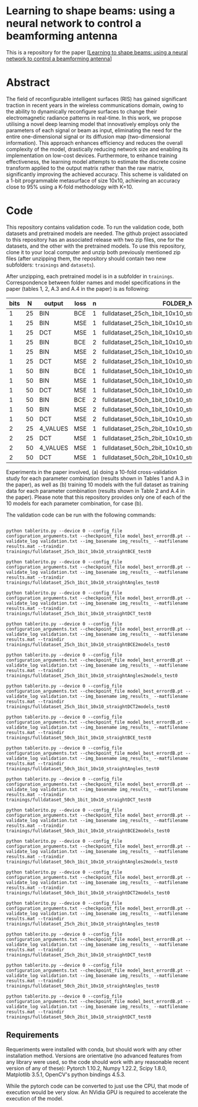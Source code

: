 # Learning to shape beams: using a neural network to control a beamforming antenna

This is a repository for the paper [[Learning to shape beams: using a neural network to control a beamforming antenna](https://doi.org/LINK_PENDING)]

# Abstract

The field of reconfigurable intelligent surfaces (RIS) has gained significant traction in recent years in the wireless communications domain, owing to the ability to dynamically reconfigure surfaces to change their electromagnetic radiance patterns in real-time. In this work, we propose utilising a novel deep learning model that innovatively employs only the parameters of each signal or beam as input, eliminating the need for the entire one-dimensional signal or its diffusion map (two-dimensional information). This approach enhances efficiency and reduces the overall complexity of the model, drastically reducing network size and enabling its implementation on low-cost devices. Furthermore, to enhance training effectiveness, the learning model attempts to estimate the discrete cosine transform applied to the output matrix rather than the raw matrix, significantly improving the achieved accuracy. This scheme is validated on a 1-bit programmable metasurface of size 10x10, achieving an accuracy close to 95\% using a K-fold methodology with K=10.

# Code

This repository contains validation code. To run the validation code, both datasets and pretrained models are needed. The github project associated to this repository has an associated release with two zip files, one for the datasets, and the other with the pretrained models. To use this repository, clone it to your local computer and unzip both previously mentioned zip files (after unzipping them, the repository should contain two new subfolders: `trainings` and `datasets`).

After unzipping, each pretrained model is in a subfolder in `trainings`. Correspondence between folder names and model specifications in the paper (tables 1, 2, A.3 and A.4 in the paper) is as following:

| bits |  N  | output   | loss  |  n  |   FOLDER_NAME                                             |
|------|-----|----------|-------|-----|-----------------------------------------------------------|
|    1 |  25 | BIN      | BCE   |  1  |   fulldataset_25ch_1bit_10x10_straightBCE_test0           |
|    1 |  25 | BIN      | MSE   |  1  |   fulldataset_25ch_1bit_10x10_straightAngles_test0        |
|    1 |  25 | DCT      | MSE   |  1  |   fulldataset_25ch_1bit_10x10_straightDCT_test0           |
|    1 |  25 | BIN      | BCE   |  2  |   fulldataset_25ch_1bit_10x10_straightBCE2models_test0    |
|    1 |  25 | BIN      | MSE   |  2  |   fulldataset_25ch_1bit_10x10_straightAngles2models_test0 |
|    1 |  25 | DCT      | MSE   |  2  |   fulldataset_25ch_1bit_10x10_straightDCT2models_test0    |
|    1 |  50 | BIN      | BCE   |  1  |   fulldataset_50ch_1bit_10x10_straightBCE_test0           |
|    1 |  50 | BIN      | MSE   |  1  |   fulldataset_50ch_1bit_10x10_straightAngles_test0        |
|    1 |  50 | DCT      | MSE   |  1  |   fulldataset_50ch_1bit_10x10_straightDCT_test0           |
|    1 |  50 | BIN      | BCE   |  2  |   fulldataset_50ch_1bit_10x10_straightBCE2models_test0    |
|    1 |  50 | BIN      | MSE   |  2  |   fulldataset_50ch_1bit_10x10_straightAngles2models_test0 |
|    1 |  50 | DCT      | MSE   |  2  |   fulldataset_50ch_1bit_10x10_straightDCT2models_test0    |
|    2 |  25 | 4_VALUES | MSE   |  1  |   fulldataset_25ch_2bit_10x10_straightAngles_test0        |
|    2 |  25 | DCT      | MSE   |  1  |   fulldataset_25ch_2bit_10x10_straightDCT_test0           |
|    2 |  50 | 4_VALUES | MSE   |  1  |   fulldataset_50ch_2bit_10x10_straightAngles_test0        |
|    2 |  50 | DCT      | MSE   |  1  |   fulldataset_50ch_2bit_10x10_straightDCT_test0           |

Experiments in the paper involved, (a) doing a 10-fold cross-validation study for each parameter combination (results shown in Tables 1 and A.3 in the paper), as well as (b) training 10 models with the full dataset as training data for each parameter combination (results shown in Table 2 and A.4 in the paper). Please note that this repository provides only one of each of the 10 models for each parameter combination, for case (b).

The validation code can be run with the following commands:

```

python tablerito.py --device 0 --config_file configuration_arguments.txt --checkpoint_file model_best_errordB.pt --validate_log validation.txt --img_basename img_results_ --matfilename results.mat --traindir trainings/fulldataset_25ch_1bit_10x10_straightBCE_test0

python tablerito.py --device 0 --config_file configuration_arguments.txt --checkpoint_file model_best_errordB.pt --validate_log validation.txt --img_basename img_results_ --matfilename results.mat --traindir trainings/fulldataset_25ch_1bit_10x10_straightAngles_test0

python tablerito.py --device 0 --config_file configuration_arguments.txt --checkpoint_file model_best_errordB.pt --validate_log validation.txt --img_basename img_results_ --matfilename results.mat --traindir trainings/fulldataset_25ch_1bit_10x10_straightDCT_test0

python tablerito.py --device 0 --config_file configuration_arguments.txt --checkpoint_file model_best_errordB.pt --validate_log validation.txt --img_basename img_results_ --matfilename results.mat --traindir trainings/fulldataset_25ch_1bit_10x10_straightBCE2models_test0

python tablerito.py --device 0 --config_file configuration_arguments.txt --checkpoint_file model_best_errordB.pt --validate_log validation.txt --img_basename img_results_ --matfilename results.mat --traindir trainings/fulldataset_25ch_1bit_10x10_straightAngles2models_test0

python tablerito.py --device 0 --config_file configuration_arguments.txt --checkpoint_file model_best_errordB.pt --validate_log validation.txt --img_basename img_results_ --matfilename results.mat --traindir trainings/fulldataset_25ch_1bit_10x10_straightDCT2models_test0

python tablerito.py --device 0 --config_file configuration_arguments.txt --checkpoint_file model_best_errordB.pt --validate_log validation.txt --img_basename img_results_ --matfilename results.mat --traindir trainings/fulldataset_50ch_1bit_10x10_straightBCE_test0

python tablerito.py --device 0 --config_file configuration_arguments.txt --checkpoint_file model_best_errordB.pt --validate_log validation.txt --img_basename img_results_ --matfilename results.mat --traindir trainings/fulldataset_50ch_1bit_10x10_straightAngles_test0

python tablerito.py --device 0 --config_file configuration_arguments.txt --checkpoint_file model_best_errordB.pt --validate_log validation.txt --img_basename img_results_ --matfilename results.mat --traindir trainings/fulldataset_50ch_1bit_10x10_straightDCT_test0

python tablerito.py --device 0 --config_file configuration_arguments.txt --checkpoint_file model_best_errordB.pt --validate_log validation.txt --img_basename img_results_ --matfilename results.mat --traindir trainings/fulldataset_50ch_1bit_10x10_straightBCE2models_test0

python tablerito.py --device 0 --config_file configuration_arguments.txt --checkpoint_file model_best_errordB.pt --validate_log validation.txt --img_basename img_results_ --matfilename results.mat --traindir trainings/fulldataset_50ch_1bit_10x10_straightAngles2models_test0

python tablerito.py --device 0 --config_file configuration_arguments.txt --checkpoint_file model_best_errordB.pt --validate_log validation.txt --img_basename img_results_ --matfilename results.mat --traindir trainings/fulldataset_50ch_1bit_10x10_straightDCT2models_test0

python tablerito.py --device 0 --config_file configuration_arguments.txt --checkpoint_file model_best_errordB.pt --validate_log validation.txt --img_basename img_results_ --matfilename results.mat --traindir trainings/fulldataset_25ch_2bit_10x10_straightAngles_test0

python tablerito.py --device 0 --config_file configuration_arguments.txt --checkpoint_file model_best_errordB.pt --validate_log validation.txt --img_basename img_results_ --matfilename results.mat --traindir trainings/fulldataset_25ch_2bit_10x10_straightDCT_test0

python tablerito.py --device 0 --config_file configuration_arguments.txt --checkpoint_file model_best_errordB.pt --validate_log validation.txt --img_basename img_results_ --matfilename results.mat --traindir trainings/fulldataset_50ch_2bit_10x10_straightAngles_test0

python tablerito.py --device 0 --config_file configuration_arguments.txt --checkpoint_file model_best_errordB.pt --validate_log validation.txt --img_basename img_results_ --matfilename results.mat --traindir trainings/fulldataset_50ch_2bit_10x10_straightDCT_test0

```

## Requirements

Requeriments were installed with conda, but should work with any other installation method. Versions are orientative (no advanced features from any library were used, so the code should work with any reasonable recent version of any of these): Pytorch 1.10.2, Numpy 1.22.2, Scipy 1.8.0, Matplotlib 3.5.1, OpenCV's python bindings 4.5.3.

While the pytorch code can be converted to just use the CPU, that mode of execution would be very slow. An NVidia GPU is required to accelerate the execution of the model.


